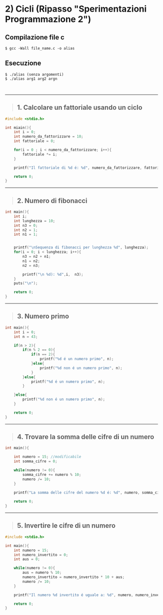 # 2) Cicli (Ripasso "Sperimentazioni Programmazione 2") #


## Compilazione file c
```
$ gcc -Wall file_name.c -o alias
```
## Esecuzione
```
$ ./alias (senza argomenti)
$ ./alias arg1 arg2 argn
```

<br/>
<hr/>

> ## 1. Calcolare un fattoriale usando un ciclo
```c
#include <stdio.h>

int miain(){
    int i = 0;
    int numero_da_fattorizzare = 10;
    int fattoriale = 0;

    for(i = 0 ; i < numero_da_fattorizzare; i++){
        fattoriale *= i;
    }

    printf("Il fattoriale di %d é: %d", numero_da_fattorizzare, fattoriale);

    return 0;
}
```

<hr/>

> ## 2. Numero di fibonacci

```c
int main(){
    int i;
    int lunghezza = 10;
    int n3 = 0;
    int n2 = 1;
    int n1 = 1;


    printf("\nSequenza di fibonacci per lunghezza %d", lunghezza);
    for(i = 0; i < lunghezza; i++){
        n3 = n2 + n1;
        n1 = n2;
        n2 = n3;

        printf("\n %d): %d",i,  n3);
    }
    puts("\n");

    return 0;
}
```

<hr/>

> ## 3. Numero primo
```c
int main(){
    int i = 0;
    int n = 43;

    if(n > 2){
        if(n % 2 == 0){
            if(n == 2){
                printf("%d é un numero primo", n);
            }else{
                printf("%d non é un numero primo", n);
            }
        }else{
            printf("%d é un numero primo", n);
        }

    }else{
        printf("%d non é un numero primo", n);
    }

    return 0;
}
```

<hr/>

> ## 4. Trovare la somma delle cifre di un numero
```c
int main(){

    int numero = 15; //modificabile
    int somma_cifre = 0;

    while(numero != 0){
        somma_cifre += numero % 10;
        numero /= 10;
    }

    printf("La somma delle cifre del numero %d é: %d", numero, somma_cifre);
    
    return 0;
}
```
<hr/>

> ## 5. Invertire le cifre di un numero

```c
#include <stdio.h>

int main(){
    int numero = 15;
    int numero_invertito = 0;
    int aus = 0;

    while(numero != 0){
        aus = numero % 10;
        numero_invertito = numero_invertito * 10 + aus;
        numero /= 10;
    }

    printf("Il numero %d invertito é uguale a: %d", numero, numero_invertito);

    return 0;
}
```
